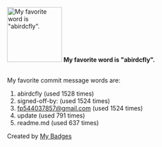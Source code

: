 <img src="https://github.com/my-badges/my-badges/blob/master/src/all-badges/favorite-word/favorite-word.png?raw=true" alt="My favorite word is &quot;abirdcfly&quot;." title="My favorite word is &quot;abirdcfly&quot;." width="128">
<strong>My favorite word is &quot;abirdcfly&quot;.</strong>
<br><br>

My favorite commit message words are:

1. abirdcfly (used 1528 times)
2. signed-off-by: (used 1524 times)
3. <fp544037857@gmail.com> (used 1524 times)
4. update (used 791 times)
5. readme.md (used 637 times)


Created by <a href="https://github.com/my-badges/my-badges">My Badges</a>